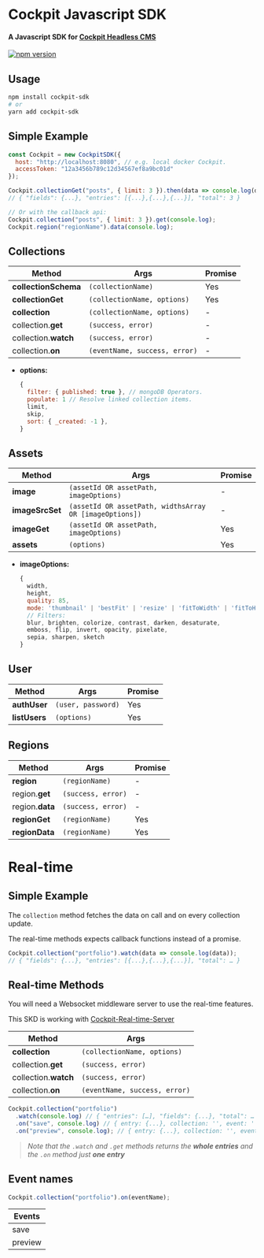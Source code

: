 # Cockpit Javascript SDK

#### A Javascript SDK for [Cockpit Headless CMS](https://github.com/agentejo/cockpit)

[![npm version](https://badge.fury.io/js/cockpit-sdk.svg?v2)](https://www.npmjs.com/package/cockpit-sdk)

## Usage

```sh
npm install cockpit-sdk
# or
yarn add cockpit-sdk
```

## Simple Example

```js
const Cockpit = new CockpitSDK({
  host: "http://localhost:8080", // e.g. local docker Cockpit.
  accessToken: "12a3456b789c12d34567ef8a9bc01d"
});

Cockpit.collectionGet("posts", { limit: 3 }).then(data => console.log(data));
// { "fields": {...}, "entries": [{...},{...},{...}], "total": 3 }

// Or with the callback api:
Cockpit.collection("posts", { limit: 3 }).get(console.log);
Cockpit.region("regionName").data(console.log);
```

## Collections

| Method               | Args                          | Promise |
| -------------------- | ----------------------------- | ------- |
| **collectionSchema** | `(collectionName)`            | Yes     |
| **collectionGet**    | `(collectionName, options)`   | Yes     |
| **collection**       | `(collectionName, options)`   | -       |
| collection.**get**   | `(success, error)`            | -       |
| collection.**watch** | `(success, error)`            | -       |
| collection.**on**    | `(eventName, success, error)` | -       |

- **options:**

  ```js
  {
    filter: { published: true }, // mongoDB Operators.
    populate: 1 // Resolve linked collection items.
    limit,
    skip,
    sort: { _created: -1 },
  }
  ```

## Assets

| Method          | Args                                                    | Promise |
| --------------- | ------------------------------------------------------- | ------- |
| **image**       | `(assetId OR assetPath, imageOptions)`                  | -       |
| **imageSrcSet** | `(assetId OR assetPath, widthsArray OR [imageOptions])` | -       |
| **imageGet**    | `(assetId OR assetPath, imageOptions)`                  | Yes     |
| **assets**      | `(options)`                                             | Yes     |

- **imageOptions:**

  ```js
  {
    width,
    height,
    quality: 85,
    mode: 'thumbnail' | 'bestFit' | 'resize' | 'fitToWidth' | 'fitToHeight',
    // Filters:
    blur, brighten, colorize, contrast, darken, desaturate,
    emboss, flip, invert, opacity, pixelate,
    sepia, sharpen, sketch
  }
  ```

## User

| Method        | Args               | Promise |
| ------------- | ------------------ | ------- |
| **authUser**  | `(user, password)` | Yes     |
| **listUsers** | `(options)`        | Yes     |

## Regions

| Method          | Args               | Promise |
| --------------- | ------------------ | ------- |
| **region**      | `(regionName)`     | -       |
| region.**get**  | `(success, error)` | -       |
| region.**data** | `(success, error)` | -       |
| **regionGet**   | `(regionName)`     | Yes     |
| **regionData**  | `(regionName)`     | Yes     |

# Real-time

## Simple Example

The `collection` method fetches the data on call and on every collection update.

The real-time methods expects callback functions instead of a promise.

```js
Cockpit.collection("portfolio").watch(data => console.log(data));
// { "fields": {...}, "entries": [{...},{...},{...}], "total": … }
```

## Real-time Methods

You will need a Websocket middleware server to use the real-time features.

This SKD is working with [Cockpit-Real-time-Server](https://github.com/brunnolou/Cockpit-Real-time-Server)

| Method               | Args                          |
| -------------------- | ----------------------------- |
| **collection**       | `(collectionName, options)`   |
| collection.**get**   | `(success, error)`            |
| collection.**watch** | `(success, error)`            |
| collection.**on**    | `(eventName, success, error)` |

```js
Cockpit.collection("portfolio")
  .watch(console.log) // { "entries": […], "fields": {...}, "total": … }
  .on("save", console.log) // { entry: {...}, collection: '', event: '' }
  .on("preview", console.log); // { entry: {...}, collection: '', event: '' }
```

> _Note that the `.watch` and `.get` methods returns the **whole entries** and the `.on` method just **one entry**_

## Event names

```js
Cockpit.collection("portfolio").on(eventName);
```

| Events  |
| ------- |
| save    |
| preview |
